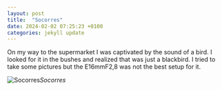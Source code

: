 ```yaml
---
layout: post
title:  "Socorres"
date: 2024-02-02 07:25:23 +0100
categories: jekyll update
---
```


On my way to the supermarket I was captivated by the sound of a bird. I looked for it in the bushes and realized that was just a blackbird. I tried to take some pictures but the E16mmF2,8 was not the best setup for it.  





![Socorres](https://lh3.googleusercontent.com/pw/ABLVV87KhnGCcSYM4tro-KNri3699BATuwI1NRxttXsq0lLzC-jDKeyobzmOTmipL8eGnrJwiZcHBusmIiIWPf8WaxZ8j4EJZuPfpO0mmi2OTar23TjKi3l7=w2400)*Socorres*&nbsp;



[jekyll-docs]: https://jekyllrb.com/docs/home
[jekyll-gh]:   https://github.com/jekyll/jekyll
[jekyll-talk]: https://talk.jekyllrb.com/

